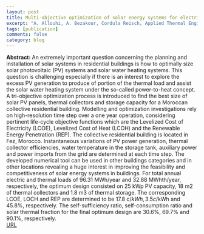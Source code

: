 ```yaml
---
layout: post
title: Multi-objective optimization of solar energy systems for electricity and hot water generation in collective residential buildings considering the power-to-heat concept
excerpt: "A. Allouhi, A. Bezakour, Cordula Reisch, Applied Thermal Engineering, 230, 120658 (2023)"
tags: [publication]
comments: false
category: blog
---
```


<b>Abstract: </b>An extremely important question concerning the planning and installation of solar systems in residential buildings is how to optimally size solar photovoltaic (PV) systems and solar water heating systems. This question is challenging especially if there is an interest to explore theexcess PV generation to produce of portion of the thermal load and assist the solar water heatingsystem under the so-called power-to-heat concept. A tri-objective optimization process isintroduced to find the best size of solar PV panels, thermal collectors and storage capacity fora Moroccan collective residential building. Modelling and optimization investigations rely onhigh-resolution time step over a one year operation, considering pertinent life-cycle objectivefunctions which are the Levelized Cost of Electricity (LCOE), Levelized Cost of Heat (LCOH)and the Renewable Energy Penetration (REP). The collective residential building is located inFez, Morocco. Instantaneous variations of PV power generation, thermal collector efficiencies,water temperature in the storage tank, auxiliary power and power imports from the grid aredetermined at each time step. The developed numerical tool can be used in other buildingscategories and in other locations revealing a huge interest in improving the feasibility andcompetitiveness of solar energy systems in buildings. For total annual electric and thermal loadsof 96.31 MWh/year and 32.88 MWhth/year, respectively, the optimum design consisted on 25kWp PV capacity, 18 m2 of thermal collectors and 1.8 m3 of thermal storage. The correspondingLCOE, LOCH and REP are determined to be 17.8 c$/kWh, 3.5 c$/kWh and 45.8%, respectively. The self-sufficiency ratio, self-consumption ratio and solar thermal fraction forthe final optimum design are 30.6%, 69.7% and 90.1%, respectively.<br>
<a href="https://https://doi.org/10.1016/j.applthermaleng.2023.120658">URL</a>

